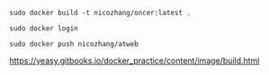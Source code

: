 ```
sudo docker build -t nicozhang/oncer:latest .

sudo docker login

sudo docker push nicozhang/atweb
```

https://yeasy.gitbooks.io/docker_practice/content/image/build.html